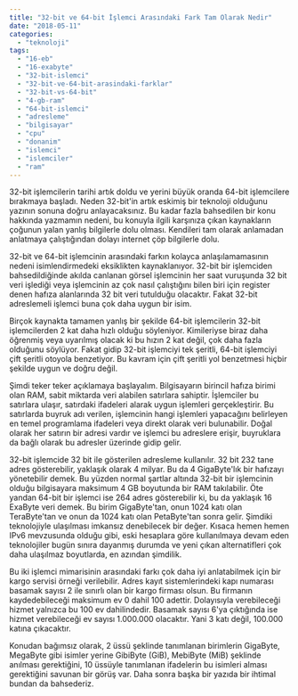 ```yaml
---
title: "32-bit ve 64-bit İşlemci Arasındaki Fark Tam Olarak Nedir"
date: "2018-05-11"
categories: 
  - "teknoloji"
tags: 
  - "16-eb"
  - "16-exabyte"
  - "32-bit-islemci"
  - "32-bit-ve-64-bit-arasindaki-farklar"
  - "32-bit-vs-64-bit"
  - "4-gb-ram"
  - "64-bit-islemci"
  - "adresleme"
  - "bilgisayar"
  - "cpu"
  - "donanim"
  - "islemci"
  - "islemciler"
  - "ram"
---
```


32-bit işlemcilerin tarihi artık doldu ve yerini büyük oranda 64-bit işlemcilere bırakmaya başladı. Neden 32-bit'in artık eskimiş bir teknoloji olduğunu yazının sonuna doğru anlayacaksınız. Bu kadar fazla bahsedilen bir konu hakkında yazmamın nedeni, bu konuyla ilgili karşınıza çıkan kaynakların çoğunun yalan yanlış bilgilerle dolu olması. Kendileri tam olarak anlamadan anlatmaya çalıştığından dolayı internet çöp bilgilerle dolu.

32-bit ve 64-bit işlemcinin arasındaki farkın kolayca anlaşılamamasının nedeni isimlendirmedeki eksiklikten kaynaklanıyor. 32-bit bir işlemciden bahsedildiğinde akılda canlanan görsel işlemcinin her saat vuruşunda 32 bit veri işlediği veya işlemcinin az çok nasıl çalıştığını bilen biri için register denen hafıza alanlarında 32 bit veri tutulduğu olacaktır. Fakat 32-bit adreslemeli işlemci buna çok daha uygun bir isim.

Birçok kaynakta tamamen yanlış bir şekilde 64-bit işlemcilerin 32-bit işlemcilerden 2 kat daha hızlı olduğu söyleniyor. Kimileriyse biraz daha öğrenmiş veya uyarılmış olacak ki bu hızın 2 kat değil, çok daha fazla olduğunu söylüyor. Fakat gidip 32-bit işlemciyi tek şeritli, 64-bit işlemciyi çift şeritli otoyola benzetiyor. Bu kavram için çift şeritli yol benzetmesi hiçbir şekilde uygun ve doğru değil.

Şimdi teker teker açıklamaya başlayalım. Bilgisayarın birincil hafıza birimi olan RAM, sabit miktarda veri alabilen satırlara sahiptir. İşlemciler bu satırlara ulaşır, satırdaki ifadeleri alarak uygun işlemleri gerçekleştirir. Bu satırlarda buyruk adı verilen, işlemcinin hangi işlemleri yapacağını belirleyen en temel programlama ifadeleri veya direkt olarak veri bulunabilir. Doğal olarak her satırın bir adresi vardır ve işlemci bu adreslere erişir, buyruklara da bağlı olarak bu adresler üzerinde gidip gelir.

32-bit işlemcide 32 bit ile gösterilen adresleme kullanılır. 32 bit 232 tane adres gösterebilir, yaklaşık olarak 4 milyar. Bu da 4 GigaByte'lık bir hafızayı yönetebilir demek. Bu yüzden normal şartlar altında 32-bit bir işlemcinin olduğu bilgisayara maksimum 4 GB boyutunda bir RAM takılabilir. Öte yandan 64-bit bir işlemci ise 264 adres gösterebilir ki, bu da yaklaşık 16 ExaByte veri demek. Bu birim GigaByte'tan, onun 1024 katı olan TeraByte'tan ve onun da 1024 katı olan PetaByte'tan sonra gelir. Şimdiki teknolojiyle ulaşılması imkansız denebilecek bir değer. Kısaca hemen hemen IPv6 mevzusunda olduğu gibi, eski hesaplara göre kullanılmaya devam eden teknolojiler bugün sınıra dayanmış durumda ve yeni çıkan alternatifleri çok daha ulaşılmaz boyutlarda, en azından şimdilik.

Bu iki işlemci mimarisinin arasındaki farkı çok daha iyi anlatabilmek için bir kargo servisi örneği verilebilir. Adres kayıt sistemlerindeki kapı numarası basamak sayısı 2 ile sınırlı olan bir kargo firması olsun. Bu firmanın kaydedebileceği maksimum ev 0 dahil 100 adettir. Dolayısıyla verebileceği hizmet yalnızca bu 100 ev dahilindedir. Basamak sayısı 6'ya çıktığında ise hizmet verebileceği ev sayısı 1.000.000 olacaktır. Yani 3 katı değil, 100.000 katına çıkacaktır.

Konudan bağımsız olarak, 2 üssü şeklinde tanımlanan birimlerin GigaByte, MegaByte gibi isimler yerine GibiByte (GiB), MebiByte (MiB) şeklinde anılması gerektiğini, 10 üssüyle tanımlanan ifadelerin bu isimleri alması gerektiğini savunan bir görüş var. Daha sonra başka bir yazıda bir ihtimal bundan da bahsederiz.
